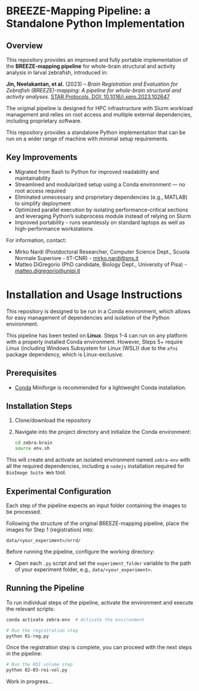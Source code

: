 # **BREEZE-Mapping Pipeline: a Standalone Python Implementation**  

## **Overview**  
This repository provides an improved and fully portable implementation of the **BREEZE-mapping pipeline** for whole-brain structural and activity analysis in larval zebrafish, introduced in:

**Jin, Neelakantan, et al.** (2023) – *Brain Registration and Evaluation for Zebrafish (BREEZE)-mapping: A pipeline for whole-brain structural and activity analyses.* [STAR Protocols, DOI: 10.1016/j.xpro.2023.102647](https://doi.org/10.1016/j.xpro.2023.102647)  

The original pipeline is designed for HPC infrastructure with Slurm workload management and relies on root access and multiple external dependencies, including proprietary software.

This repository provides a standalone Python implementation that can be run on a wider range of machine with minimal setup requirements.


## Key Improvements

- Migrated from Bash to Python for improved readability and maintainability
- Streamlined and modularized setup using a Conda environment — no root access required
- Eliminated unnecessary and proprietary dependencies (e.g., MATLAB) to simplify deployment
- Optimized parallel execution by isolating performance-critical sections and leveraging Python’s subprocess module instead of relying on Slurm
- Improved portability - runs seamlessly on standard laptops as well as high-performance workstations


For information, contact: 
- Mirko Nardi (Postdoctoral Researcher, Computer Science Dept., Scuola Normale Superiore - IIT-CNR) - mirko.nardi@sns.it 
- Matteo DiGregorio (PhD candidate, Biology Dept., University of Pisa) - matteo.digregorio@unipi.it


# Installation and Usage Instructions

This repository is designed to be run in a Conda environment, which allows for easy management of dependencies and isolation of the Python environment.

This pipeline has been tested on **Linux**. Steps 1-4 can run on any platform with a properly installed Conda environment. However, Steps 5+ require Linux (including Windows Subsystem for Linux (WSL)) due to the ``afni`` package dependency, which is Linux-exclusive.


## Prerequisites

- [Conda](https://github.com/conda-forge/miniforge) Miniforge is recommended for a lightweight Conda installation.


## Installation Steps

1. Clone/download the repository
2. Navigate into the project directory and initialize the Conda environment:

   ```bash
   cd zebra-brain
   source env.sh
   ```

This will create and activate an isolated environment named `zebra-env` with all the required dependencies, including a `nodejs` installation required for `BioImage Suite Web` tool.

## Experimental Configuration

Each step of the pipeline expects an input folder containing the images to be processed.

Following the structure of the original BREEZE-mapping pipeline, place the images for Step 1 (registration) into:

```
data/<your_experiment>/nrrd/
```

Before running the pipeline, configure the working directory:

- Open each `.py` script and set the `experiment_folder` variable to the path of your experiment folder, e.g., `data/<your_experiment>`.


## Running the Pipeline

To run individual steps of the pipeline, activate the environment and execute the relevant scripts:

```bash
conda activate zebra-env  # Activate the environment

# Run the registration step
python 01-reg.py  
```

Once the registration step is complete, you can proceed with the next steps in the pipeline:

```bash
# Run the ROI volume step
python 02-03-roi-vol.py  
```

Work in progress...